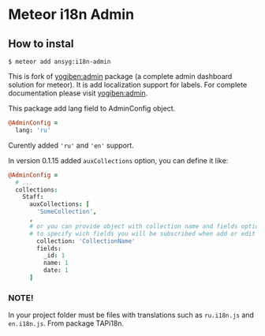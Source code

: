 Meteor i18n Admin
============

## How to instal

`$ meteor add ansyg:i18n-admin`

This is fork of [yogiben:admin](https://atmospherejs.com/yogiben/admin) package (a complete admin dashboard solution for meteor). It is add localization support for labels. For complete documentation  please visit [yogiben:admin](https://atmospherejs.com/yogiben/admin).

This package add lang field to AdminConfig object.
```CoffeeScript
@AdminConfig =
  lang: 'ru'
```

Curently added `'ru'` and `'en'` support.

In version 0.1.15 added `auxCollections` option, you can define it like:

```CoffeeScript
@AdminConfig =
  # ...
  collections:
    Staff:
      auxCollections: [
        'SomeCollection',
      ,
      # or you can provide object with collection name and fields options,
      # to specify wich fields you will be subscribed when add or edit document
        collection: 'CollectionName'
        fields:
          _id: 1
          name: 1
          date: 1
      ]
```

### NOTE!

In your project folder must be files with translations such as `ru.i18n.js` and `en.i18n.js`. From package TAPi18n.
